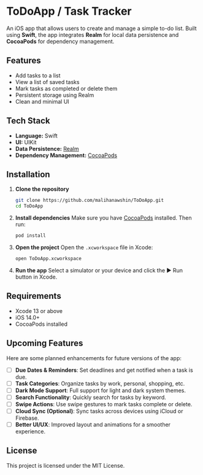 # ToDoApp / Task Tracker

An iOS app that allows users to create and manage a simple to-do list. Built using **Swift**, the app integrates **Realm** for local data persistence and **CocoaPods** for dependency management.

## Features

- Add tasks to a list
- View a list of saved tasks
- Mark tasks as completed or delete them
- Persistent storage using Realm
- Clean and minimal UI

## Tech Stack

- **Language:** Swift
- **UI:** UIKit
- **Data Persistence:** [Realm](https://realm.io)
- **Dependency Management:** [CocoaPods](https://cocoapods.org)

## Installation

1. **Clone the repository**
   ```bash
   git clone https://github.com/malihanawshin/ToDoApp.git
   cd ToDoApp

2. **Install dependencies**
   Make sure you have [CocoaPods](https://guides.cocoapods.org/using/getting-started.html) installed. Then run:

   ```bash
   pod install
   ```

3. **Open the project**
   Open the `.xcworkspace` file in Xcode:

   ```bash
   open ToDoApp.xcworkspace
   ```

4. **Run the app**
   Select a simulator or your device and click the ▶️ Run button in Xcode.

## Requirements

* Xcode 13 or above
* iOS 14.0+
* CocoaPods installed

## Upcoming Features

Here are some planned enhancements for future versions of the app:

- [ ] **Due Dates & Reminders**: Set deadlines and get notified when a task is due.
- [ ] **Task Categories**: Organize tasks by work, personal, shopping, etc.
- [ ] **Dark Mode Support**: Full support for light and dark system themes.
- [ ] **Search Functionality**: Quickly search for tasks by keyword.
- [ ] **Swipe Actions**: Use swipe gestures to mark tasks complete or delete.
- [ ] **Cloud Sync (Optional)**: Sync tasks across devices using iCloud or Firebase.
- [ ] **Better UI/UX**: Improved layout and animations for a smoother experience.

## License

This project is licensed under the MIT License.
